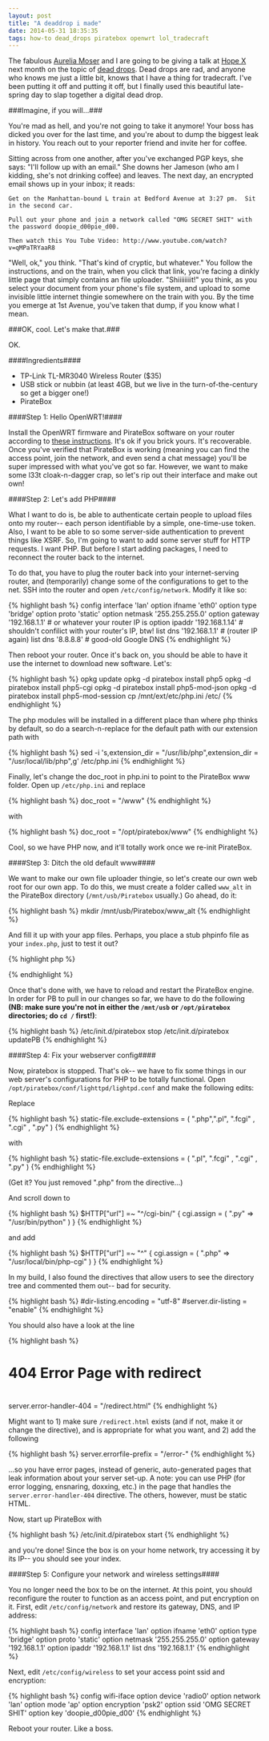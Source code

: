 ```yaml
---
layout: post
title: "A deaddrop i made"
date: 2014-05-31 18:35:35
tags: how-to dead_drops piratebox openwrt lol_tradecraft
---
```


The fabulous [Aurelia Moser][aure] and I are going to be giving a talk at [Hope X][hope_x] next month on the topic of [dead drops][dd_wiki].  Dead drops are rad, and anyone who knows me just a little bit, knows that I have a thing for tradecraft.  I've been putting it off and putting it off, but I finally used this beautiful late-spring day to slap together a digital dead drop.

###Imagine, if you will...###

You're mad as hell, and you're not going to take it anymore!  Your boss has dicked you over for the last time, and you're about to dump the biggest leak in history.  You reach out to your reporter friend and invite her for coffee.

Sitting across from one another, after you've exchanged PGP keys, she says: "I'll follow up with an email."  She downs her Jameson (who am I kidding, she's not drinking coffee) and leaves.  The next day, an encrypted email shows up in your inbox; it reads:

`Get on the Manhattan-bound L train at Bedford Avenue at 3:27 pm.  Sit in the second car.`

`Pull out your phone and join a network called "OMG SECRET SHIT" with the password doopie_d00pie_d00.`

`Then watch this You Tube Video: http://www.youtube.com/watch?v=qMPaTRYaaR8`

"Well, ok," you think.  "That's kind of cryptic, but whatever."  You follow the instructions, and on the train, when you click that link, you're facing a dinkly little page that simply contains an file uploader.  "Shiiiiiiiit!" you think, as you select your document from your phone's file system, and upload to some invisible little internet thingie somewhere on the train with you.  By the time you emerge at 1st Avenue, you've taken that dump, if you know what I mean.

###OK, cool.  Let's make that.###

OK.

####Ingredients####

* TP-Link TL-MR3040 Wireless Router ($35)
* USB stick or nubbin (at least 4GB, but we live in the turn-of-the-century so get a bigger one!)
* PirateBox

####Step 1: Hello OpenWRT!####

Install the OpenWRT firmware and PirateBox software on your router according to [these instructions][darts_ins].  It's ok if you brick yours.  It's recoverable.  Once you've verified that PirateBox is working (meaning you can find the access point, join the network, and even send a chat message) you'll be super impressed with what you've got so far.  However, we want to make some l33t cloak-n-dagger crap, so let's rip out their interface and make out own! 

####Step 2: Let's add PHP####

What I want to do is, be able to authenticate certain people to upload files onto my router-- each person identifiable by a simple, one-time-use token.  Also, I want to be able to so some server-side authentication to prevent things like XSRF.  So, I'm going to want to add some server stuff for HTTP requests.  I want PHP.  But before I start adding packages, I need to reconnect the router back to the internet.

To do that, you have to plug the router back into your internet-serving router, and (temporarily) change some of the configurations to get to the net.  SSH into the router and open `/etc/config/network`.  Modify it like so:

{% highlight bash %}
config interface 'lan'
	option ifname 'eth0'
	option type 'bridge'
	option proto 'static'
	option netmask '255.255.255.0'
	option gateway '192.168.1.1'	# or whatever your router IP is
	option ipaddr '192.168.1.14'	# shouldn't confilict with your router's IP, btw!
	list dns '192.168.1.1'	# (router IP again)
	list dns '8.8.8.8'	# good-old Google DNS
{% endhighlight %}

Then reboot your router.  Once it's back on, you should be able to have it use the internet to download new software.  Let's:

{% highlight bash %}
opkg update
opkg -d piratebox install php5
opkg -d piratebox install php5-cgi
opkg -d piratebox install php5-mod-json
opkg -d piratebox install php5-mod-session
cp /mnt/ext/etc/php.ini /etc/
{% endhighlight %}

The php modules will be installed in a different place than where php thinks by default, so do a search-n-replace for the default path with our extension path with 

{% highlight bash %}
sed -i 's,extension_dir = \"/usr/lib/php\",extension_dir = \"/usr/local/lib/php\",g' /etc/php.ini
{% endhighlight %}

Finally, let's change the doc_root in php.ini to point to the PirateBox www folder.  Open up `/etc/php.ini` and replace

{% highlight bash %}
doc_root = "/www"
{% endhighlight %}

with

{% highlight bash %}
doc_root = "/opt/piratebox/www"
{% endhighlight %}

Cool, so we have PHP now, and it'll totally work once we re-init PirateBox.

####Step 3: Ditch the old default www####

We want to make our own file uploader thingie, so let's create our own web root for our own app.  To do this, we must create a folder called `www_alt` in the PirateBox directory (`/mnt/usb/Piratebox` usually.)  Go ahead, do it:

{% highlight bash %}
mkdir /mnt/usb/Piratebox/www_alt
{% endhighlight %}

And fill it up with your app files.  Perhaps, you place a stub phpinfo file as your `index.php`, just to test it out?

{% highlight php %}
<?php phpinfo(); ?>
{% endhighlight %}

Once that's done with, we have to reload and restart the PirateBox engine.  In order for PB to pull in our changes so far, we have to do the following __(NB: make sure you're not in either the `/mnt/usb` or `/opt/piratebox` directories; do `cd /` first!)__:

{% highlight bash %}
/etc/init.d/piratebox stop
/etc/init.d/piratebox updatePB
{% endhighlight %}

####Step 4: Fix your webserver config####

Now, piratebox is stopped.  That's ok-- we have to fix some things in our web server's configurations for PHP to be totally functional.  Open `/opt/piratebox/conf/lighttpd/lightpd.conf` and make the following edits:

Replace

{% highlight bash %}
static-file.exclude-extensions = ( ".php",".pl", ".fcgi" , ".cgi" , ".py" )
{% endhighlight %}

with

{% highlight bash %}
static-file.exclude-extensions = ( ".pl", ".fcgi" , ".cgi" , ".py" )
{% endhighlight %}

(Get it?  You just removed ".php" from the directive...)

And scroll down to

{% highlight bash %}
$HTTP["url"] =~ "^/cgi-bin/" {
	cgi.assign = ( ".py" => "/usr/bin/python" )
}
{% endhighlight %} 

and add

{% highlight bash %}
$HTTP["url"] =~ "^" {
	cgi.assign = ( ".php" => "/usr/local/bin/php-cgi" )
}
{% endhighlight %}

In my build, I also found the directives that allow users to see the directory tree and commented them out-- bad for security.

{% highlight bash %}
#dir-listing.encoding        = "utf-8"
#server.dir-listing          = "enable"
{% endhighlight %}

You should also have a look at the line

{% highlight bash %}
# 404 Error Page with redirect         
#                                       
server.error-handler-404 = "/redirect.html"
{% endhighlight %}

Might want to 1) make sure `/redirect.html` exists (and if not, make it or change the directive), and is appropriate for what you want, and 2) add the following

{% highlight bash %}
server.errorfile-prefix = "/error-"
{% endhighlight %}

...so you have error pages, instead of generic, auto-generated pages that leak information about your server set-up.  A note: you can use PHP (for error logging, ensnaring, doxxing, etc.) in the page that handles the `server.error-handler-404` directive.  The others, however, must be static HTML.

Now, start up PirateBox with

{% highlight bash %}
/etc/init.d/piratebox start
{% endhighlight %}

and you're done!  Since the box is on your home network, try accessing it by its IP-- you should see your index.

####Step 5: Configure your network and wireless settings####

You no longer need the box to be on the internet.  At this point, you should reconfigure the router to function as an access point, and put encryption on it.  First, edit `/etc/config/network` and restore its gateway, DNS, and IP address:

{% highlight bash %}
config interface 'lan'
	option ifname 'eth0'
	option type 'bridge'
	option proto 'static'
	option netmask '255.255.255.0'
	option gateway '192.168.1.1'
	option ipaddr '192.168.1.1'
	list dns '192.168.1.1'
{% endhighlight %}

Next, edit `/etc/config/wireless` to set your access point ssid and encryption:

{% highlight bash %}
config wifi-iface
	option device 'radio0'
	option network 'lan'
	option mode 'ap'
	option encryption 'psk2'
	option ssid 'OMG SECRET SHIT'
	option key 'doopie_d00pie_d00'
{% endhighlight %}

Reboot your router.  Like a boss.

[aure]: https://twitter.com/auremoser
[hope_x]: http://www.hope.net/
[dd_wiki]: http://en.wikipedia.org/wiki/Dead_drop
[darts_ins]: http://daviddarts.com/piratebox-diy-openwrt/